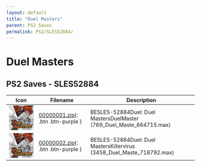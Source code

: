 ```yaml
---
layout: default
title: "Duel Masters"
parent: PS2 Saves
permalink: PS2/SLES52884/
---
```

# Duel Masters

## PS2 Saves - SLES52884

| Icon | Filename | Description |
|------|----------|-------------|
| ![Duel Masters](icon0.png) | [00000001.zip](00000001.zip){: .btn .btn-purple } | BESLES-52884Duel: Duel MastersDuelMaster (769_Duel_Maste_664715.max) |
| ![Duel Masters](icon0.png) | [00000002.zip](00000002.zip){: .btn .btn-purple } | BESLES-52884Duel: Duel MastersKillervirus (3458_Duel_Maste_718792.max) |
